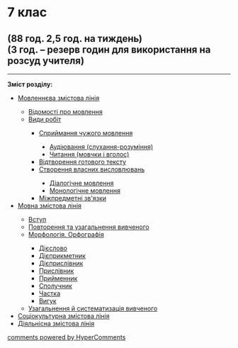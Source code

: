 <div id="hypercomments_widget" class="js-hypercomments-widget invisible"></div>

# 7 клас

## (88 год. 2,5 год. на тиждень) <br> (3 год. – резерв годин для використання на розсуд учителя)

<hr>
<p><b>Зміст розділу:</b></p>
<ul type="disc">
<li><a href="https://ukrmon59.ed-era.com/3/movlennyeva_zmistova_liniya.html">Мовленнєва змістова лінія</a></li>
<ul type="circle">
<li><a href="http://ukrmon59.ed-era.com/3/vidomosty_pro_movlennya.html">Відомості про мовлення</a></li>
<li><a href="http://ukrmon59.ed-era.com/3/vydy_robyt.html">Види робіт</a></li>
<ul type="square">
<li><a href="http://ukrmon59.ed-era.com/3/spryumannya_ckhuzhogo_movlennya.html">Сприймання чужого мовлення</a></li>
<ul type="disc">
<li><a href="https://ukrmon59.ed-era.com/3/audyuvannya.html">Аудіювання (слухання-розуміння)</a></li>
<li><a href="https://ukrmon59.ed-era.com/3/chytannya.html">Читання (мовчки і вголос)</a></li>
</ul>
<li><a href="http://ukrmon59.ed-era.com/3/vidtvorennya_gotovogo_tekstu.html">Відтворення готового тексту</a></li>
<li><a href="http://ukrmon59.ed-era.com/3/stvorennya_vlasnykh_vyslovluvan.html">Створення власних висловлювань</a></li>
<ul type="disc">
<li><a href="https://ukrmon59.ed-era.com/3/dialogichne_movlennya.html">Діалогічне мовлення</a></li>
<li><a href="https://ukrmon59.ed-era.com/3/monologychne_movlennya.html">Монологічне мовлення</a></li>
</ul>
<li><a href="http://ukrmon59.ed-era.com/3/mizhpredmetny_zvyazki.html">Міжпредметні зв'язки</a></li>
</ul>
</ul>
<li><a href="https://ukrmon59.ed-era.com/3/movna_zmistova_liniya.html">Мовна змістова лінія</a></li>
<ul type="circle">
<li><a href="http://ukrmon59.ed-era.com/3/vstup.html">Вступ</a></li>
<li><a href="http://ukrmon59.ed-era.com/3/povtorennya_vivkhenogo_v_pokhatkovych_klasah.html">Повторення та узагальнення вивченого</a></li>
<li><a href="http://ukrmon59.ed-era.com/3/morfologyua_orfografiya.html">Морфологія. Орфографія</a></li>
<ul type="square">
<li><a href="http://ukrmon59.ed-era.com/3/dieslovo.html">Дієслово</a></li>
<li><a href="http://ukrmon59.ed-era.com/3/dieprikmetnyk.html">Дієприкметник</a></li>
<li><a href="http://ukrmon59.ed-era.com/3/dieprislivnyk.html">Дієприслівник</a></li>
<li><a href="http://ukrmon59.ed-era.com/3/prislivnyk.html">Прислівник</a></li>
<li><a href="http://ukrmon59.ed-era.com/3/pryumennyk.html">Прийменник</a></li>
<li><a href="http://ukrmon59.ed-era.com/3/spoluchnik.html">Сполучник</a></li>
<li><a href="http://ukrmon59.ed-era.com/3/chastka.html">Частка</a></li>
<li><a href="http://ukrmon59.ed-era.com/3/vuguk.html">Вигук</a></li>
</ul>
<li><a href="http://ukrmon59.ed-era.com/3/povtorennya_ta_uzagalnennya_v_kinci_roku.html">Узагальнення й систематизація вивченого</a></li>
</ul>
<li><a href="http://ukrmon59.ed-era.com/3/sotsiokulturna_zmistova_liniya.html">Соціокультурна змістова лінія</a></li>
<li><a href="http://ukrmon59.ed-era.com/3/diyalnisna_zmistova_liniya.html">Діяльнісна змістова лінія</a></li>
</ul>

<div class="js-hypercomments-container">
<a href="http://hypercomments.com" class="hc-link" title="comments widget">comments powered by HyperComments</a>
</div>